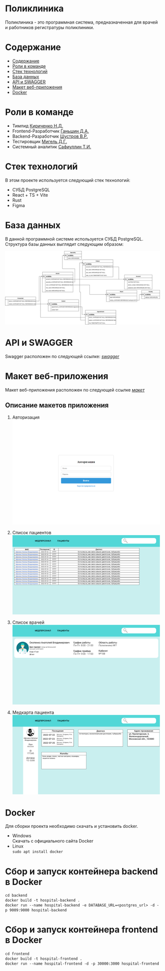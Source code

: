 # Поликлиника

Поликлиника - это программная система, предназначенная для врачей и работников регистратуры поликлиники.

# Содержание <a name="Содержание"></a>
* [Содержание](#Содержание)
* [Роли в команде](#Роли)
* [Стек технологий](#Стек)
* [База данных](#БДшка)
* [API и SWAGGER](#API_SWAGGER)
* [Макет веб-приложения](#Макет)
* [Docker](#Docker)

# Роли в команде <a name="Роли"></a>
* Тимлид [Кириченко Н.Д.](https://github.com/KirichenkoND)
* Frontend-Разработчик [Ганьшин Д.А.](https://github.com/Cooper-Farnsworth)
* Backend-Разработчик [Шустров В.Р.](https://github.com/ItsEthra)
* Тестировщик [Мигель Д.Г.](https://github.com/DooMiaN)
* Системный аналитик [Сафиуллин Т.И.](https://github.com/SafiullinT)

# Стек технологий <a name="Стек"></a>
В этом проекте используется следующий стек технологий:
* СУБД PostgreSQL
* React + TS + Vite
* Rust
* Figma

# База данных <a name="БДшка"></a>
В данной программной системе используется СУБД PostgreSQL.
Структура базы данных выглядит следующим образом:

![Alt-текст](img/database.jpg "Схема Базы данных")

# API и SWAGGER <a name="API_SWAGGER"></a>
Swagger расположен по следующей ссылке: [*swagger*](http://psyhospital.efbo.ru:9009/swagger-ui/)

# Макет веб-приложения <a name="Макет"></a>
Макет веб-приложения расположен по следующей ссылке [*макет*](https://www.figma.com/file/0ZRSijy5h8b0xTVLDtl7Pj/%D0%9F%D0%BE%D0%BB%D0%B8%D0%BA%D0%BB%D0%B8%D0%BD%D0%B8%D0%BA%D0%B0?type=design&node-id=0-1&mode=design&t=rnU5u2QP7wvDrIpP-0)

## Описание макетов приложения
1. Авторизация
![Alt-текст](img/auth.png "Авторизация")

1. Список пациентов
![Alt-текст](img/patients.png "Список пациентов")

1. Список врачей
![Alt-текст](img/doctors.png "Список врачей")

1. Медкарта пациента
![Alt-текст](img/patient.png "Медкарта пациента")

# Docker <a name="Docker"></a>
Для сборки проекта необходимо скачать и установить docker. 
* Windows<br>Скачать с официального сайта Docker
* Linux<br>```sudo apt install docker```

# Сбор и запуск контейнера backend в Docker
```
cd backend
docker build -t hospital-backend .
docker run --name hospital-backend -e DATABASE_URL=<postgres_url> -d -p 9009:9000 hospital-backend
```

# Сбор и запуск контейнера frontend в Docker
```
cd frontend
docker build -t hospital-frontend .
docker run --name hospital-frontend -d -p 30000:3000 hospital-frontend
```
